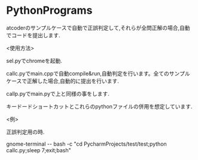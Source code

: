 # PythonPrograms
atcoderのサンプルケースで自動で正誤判定して,それらが全問正解の場合,自動でコードを提出します.

<使用方法>

sel.pyでchromeを起動.

callc.pyでmain.cppで自動compile&run,自動判定を行います。全てのサンプルケースで正解した場合,自動的に提出を行います.

callp.pyでmain.pyで上と同様の事をします.

キードードショートカットとこれらのpythonファイルの併用を想定しています.

<例>

正誤判定用の時.

gnome-terminal -- bash -c "cd PycharmProjects/test/test;python callc.py;sleep 7;exit;bash"
